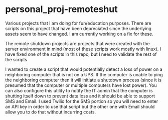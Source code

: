 # personal_proj-remoteshut
Various projects that I am doing for fun/education purposes.
There are scripts on this project that have been depreciated since the underlying assets seem to have changed.
I am currently working on a fix for these.

The remote shutdown projects are projects that were created with the server environment in mind (most of these scripts work mostly with linux).
I have fixed one of the scripts in this repo, but I need to validate the rest of the scripts

I wanted to create a script that would potentially detect a loss of power on a neighboring computer that is not on a UPS.
If the computer is unable to ping the neighboring computer then it will initiate a shutdown process (since it is presumed that the computer or multiple computers have lost power).
You can also configure this utility to notify the IT admin that the computer is shutting itself down to prevent data loss and it should be able to support SMS and Email.
I used Twilio for the SMS portion so you will need to enter an API key in order to use that script but the other one with Email should allow you to do that without incurring costs.

